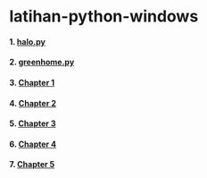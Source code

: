 # latihan-python-windows

#### 1. [halo.py](https://github.com/maksum-zein/latihan-python-windows/blob/main/halo.py) 
#### 2. [greenhome.py](https://github.com/maksum-zein/latihan-python-windows/blob/main/greenhome.py)
#### 3. [Chapter 1](https://github.com/maksum-zein/latihan-python-windows/blob/main/Chapter1.py)
#### 4. [Chapter 2](https://github.com/maksum-zein/latihan-python-windows/blob/main/Chapter2.py)
#### 5. [Chapter 3](https://github.com/maksum-zein/latihan-python-windows/blob/main/Chapter3.py)
#### 6. [Chapter 4](https://github.com/maksum-zein/latihan-python-windows/blob/main/Chapter4.py)
#### 7. [Chapter 5](https://github.com/maksum-zein/latihan-python-windows/blob/main/Chapter_5)
